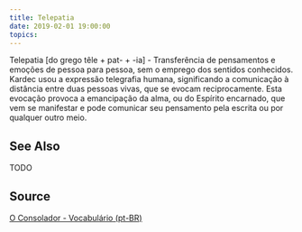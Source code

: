 ```yaml
---
title: Telepatia
date: 2019-02-01 19:00:00
topics:
---
```


Telepatia [do grego têle + pat- + -ia] - Transferência de pensamentos e emoções de pessoa para pessoa, sem o emprego dos sentidos conhecidos. Kardec usou a expressão telegrafia humana, significando a comunicação à distância entre duas pessoas vivas, que se evocam reciprocamente. Esta evocação provoca a emancipação da alma, ou do Espírito encarnado, que vem se manifestar e pode comunicar seu pensamento pela escrita ou por qualquer outro meio.

## See Also
TODO

## Source
[O Consolador - Vocabulário (pt-BR)](http://www.oconsolador.com.br/linkfixo/vocabulario/principal.html)
